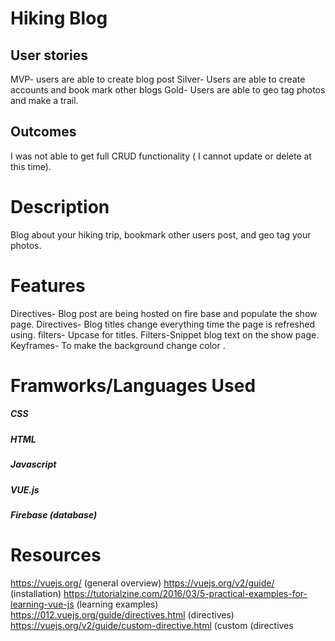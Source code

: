 # Hiking Blog

## User stories 
MVP- users are able to create blog post 
Silver- Users are able to create accounts and book mark other blogs
Gold- Users are able to geo tag photos and make a trail. 

## Outcomes
I was not able to get full CRUD functionality ( I cannot update or delete at this time).


# Description
Blog about your hiking trip, bookmark other users post, and geo tag your photos.

# Features
Directives- Blog post are being hosted on fire base and populate the show page.
Directives- Blog titles change everything time the page is refreshed using.
filters- Upcase for titles.
Filters-Snippet blog text on the show page.
Keyframes- To make the background change color .


# Framworks/Languages Used 
##### CSS
##### HTML
##### Javascript
##### VUE.js
##### Firebase (database)

# Resources 
https://vuejs.org/ (general overview)
https://vuejs.org/v2/guide/ (installation)
https://tutorialzine.com/2016/03/5-practical-examples-for-learning-vue-js (learning examples)
https://012.vuejs.org/guide/directives.html (directives)
https://vuejs.org/v2/guide/custom-directive.html (custom (directives



